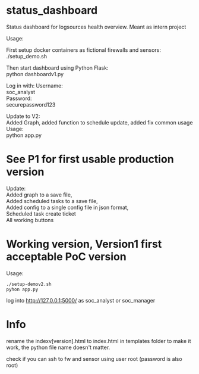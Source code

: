 # status_dashboard
Status dashboard for logsources health overview. Meant as intern project

Usage:     

First setup docker containers as fictional firewalls and sensors:  
./setup_demo.sh    

Then start dashboard using Python Flask:     
python dashboardv1.py      


Log in with: 
Username:    
soc_analyst    
Password:     
securepassword123     


Update to V2:    
Added Graph, added function to schedule update, added fix common usage  
Usage:   
python app.py    

     

# See P1 for first usable production version
Update:      
Added graph to a save file,    
Added scheduled tasks to a save file,    
Added config to a single config file in json format,     
Scheduled task create ticket      
All working buttons     

# Working version, Version1 first acceptable PoC version     
Usage:    
```
./setup-demov2.sh    
pyhon app.py     
```    
log into http://127.0.0.1:5000/ as soc_analyst or soc_manager     

         
# Info    
rename the indexv[version].html to index.html in templates folder to make it work, the python file name doesn't matter.
           
check if you can ssh to fw and sensor using user root (password is also root)     

